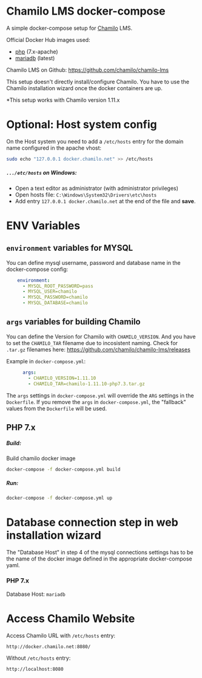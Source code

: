 # Chamilo LMS docker-compose

A simple docker-compose setup for [Chamilo](https://chamilo.org/) LMS.

Official Docker Hub images used:
* [php](https://hub.docker.com/_/php/) (7.x-apache)
* [mariadb](https://hub.docker.com/_/mariadb/) (latest)

Chamilo LMS on Github: https://github.com/chamilo/chamilo-lms

This setup doesn't directly install/configure Chamilo. You have to use the Chamilo installation wizard once the docker containers are up.

*This setup works with Chamilo version 1.11.x

# Optional: Host system config

On the Host system you need to add a `/etc/hosts` entry for the domain name configured in the apache vhost:

```bash
sudo echo "127.0.0.1 docker.chamilo.net" >> /etc/hosts
```

##### `.../etc/hosts` on Windows:
* Open a text editor as administrator (with administrator privileges)
* Open hosts file: `C:\Windows\System32\Drivers\etc\hosts`
* Add entry `127.0.0.1 docker.chamilo.net` at the end of the file and **save**.

# ENV Variables

## `environment` variables for MYSQL
You can define mysql username, password and database name in the docker-compose config:

```yaml
    environment:
      - MYSQL_ROOT_PASSWORD=pass
      - MYSQL_USER=chamilo
      - MYSQL_PASSWORD=chamilo
      - MYSQL_DATABASE=chamilo
```

## `args` variables for building Chamilo
You can define the Version for Chamilo with `CHAMILO_VERSION`.
And you have to set the `CHAMILO_TAR` filename due to incosistent naming.
Check for `.tar.gz` filenames here: https://github.com/chamilo/chamilo-lms/releases

Example in `docker-compose.yml`:
```yaml
      args:
        - CHAMILO_VERSION=1.11.10
        - CHAMILO_TAR=chamilo-1.11.10-php7.3.tar.gz
```

The `args` settings in `docker-compose.yml` will override the `ARG` settings in the `Dockerfile`.
If you remove the `args` in `docker-compose.yml`, the "fallback" values from the `Dockerfile` will be used.

## PHP 7.x

##### Build:
Build chamilo docker image
```bash
docker-compose -f docker-compose.yml build
```

##### Run:
```bash
docker-compose -f docker-compose.yml up
```

# Database connection step in web installation wizard
The "Database Host" in step 4 of the mysql connections settings has to be the name of the docker image defined in the appropriate docker-compose yaml.

### PHP 7.x
Database Host: `mariadb`

# Access Chamilo Website
Access Chamilo URL with `/etc/hosts` entry:

```
http://docker.chamilo.net:8080/
```

Without `/etc/hosts` entry: 
```
http://localhost:8080
```
